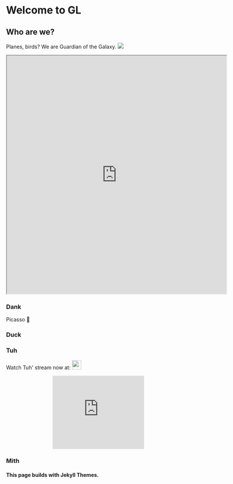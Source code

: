 # Welcome to GL

## Who are we?
Planes, birds? We are Guardian of the Galaxy.
![](https://i.ibb.co/d6cQ9Z4/Untitled.png)  

<iframe width="600" height="650" src="https://jspaint.app/#local:9d781c27b41398"></iframe>

### Dank 
Picasso 🎨


### Duck


### Tuh
Watch Tuh' stream now at: [<img src="https://cdn.tgdd.vn/2020/03/GameApp/Facebook-200x200.jpg" width="25">](https://www.facebook.com/profile.php?id=100016131127774)
<p align="center">
  <iframe width="250" height="200" src="https://www.youtube.com/embed/d2JWJLbEakE" title="YouTube video player" frameborder="0" allow="acceleromete; autoplay; clipboard-write; encrypted-media; gyroscope; picture-in-picture" allowfullscreen></iframe>
</p>

  
### Mith


#### This page builds with Jekyll Themes.



